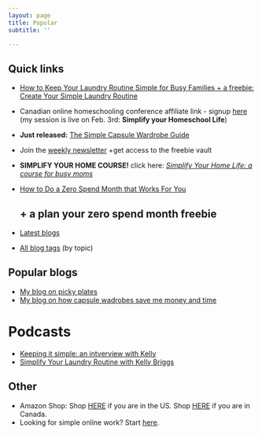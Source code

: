 ```yaml
---
layout: page
title: Popular
subtitle: ''

---
```

## Quick links

* [How to Keep Your Laundry Routine Simple for Busy Families + a freebie: Create Your Simple Laundry Routine](https://www.simplehomemom.com/how-to-keep-your-laundry-routine-simple-for-busy-families/)
* Canadian online homeschooling conference affiliate link - signup [here](https://canadianhomeschoolconference.com/aff/42/) (my session is live on Feb. 3rd: **Simplify your Homeschool Life**)
* **Just released:** [The Simple Capsule Wardrobe Guide ](https://www.simplehomemom.com/simple-capsule-wardrobe-guide)
* Join the [weekly newsletter](http://eepurl.com/gYFb-r) +get access to the freebie vault
* **SIMPLIFY YOUR HOME COURSE!** click here: [_Simplify Your Home Life: a course for busy moms_](http://kellymbriggs.github.io/course)
* [How to Do a Zero Spend Month that Works For You]()

  ## + a plan your zero spend month freebie
* [Latest blogs](http://kellymbriggs.github.io/)
* [All blog tags](http://kellymbriggs.github.io/tags/) (by topic)

## Popular blogs

* [My blog on picky plates](https://www.simplehomemom.com/how-to-make-lunches-painless-and-quick-with-picky-plates/)
* [My blog on how capsule wadrobes save me money and time](https://www.simplehomemom.com/one-daily-tidying-routine-that-will-save-you-money-and-time/)

# Podcasts

* [Keeping it simple: an intverview with Kelly](https://podcasts.apple.com/ca/podcast/keeping-it-simple-an-interview-with-kelly/id1512837291?i=1000500930761)
* [Simplify Your Laundry Routine with Kelly Briggs](https://www.minimalistmomspodcast.com/ep155-simplify-your-laundry-routine-with-kelly-briggs/)

## Other

* Amazon Shop: Shop [HERE](http://www.amazon.com/shop/simplehomemom) if you are in the US. Shop [HERE](http://www.amazon.ca/shop/simplehomemom) if you are in Canada.
* Looking for simple online work? Start [here](https://forms.gle/v11JEewD81mxsUyf6).
